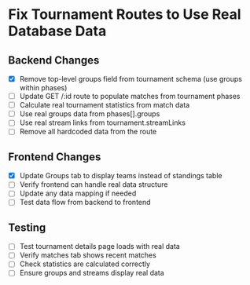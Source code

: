 # Fix Tournament Routes to Use Real Database Data

## Backend Changes
- [x] Remove top-level groups field from tournament schema (use groups within phases)
- [ ] Update GET /:id route to populate matches from tournament phases
- [ ] Calculate real tournament statistics from match data
- [ ] Use real groups data from phases[].groups
- [ ] Use real stream links from tournament.streamLinks
- [ ] Remove all hardcoded data from the route

## Frontend Changes
- [x] Update Groups tab to display teams instead of standings table
- [ ] Verify frontend can handle real data structure
- [ ] Update any data mapping if needed
- [ ] Test data flow from backend to frontend

## Testing
- [ ] Test tournament details page loads with real data
- [ ] Verify matches tab shows recent matches
- [ ] Check statistics are calculated correctly
- [ ] Ensure groups and streams display real data
